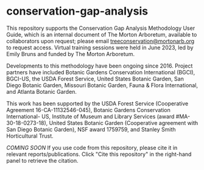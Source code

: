 # conservation-gap-analysis

This repository supports the Conservation Gap Analysis Methodology User Guide, which is an internal document of The Morton Arboretum, available to collaborators upon request; please email treeconservation@mortonarb.org to request access. Virtual training sessions were held in June 2023, led by Emily Bruns and funded by The Morton Arboretum.

Developments to this methodology have been ongoing since 2016. Project partners have included Botanic Gardens Conservation International (BGCI), BGCI-US, the USDA Forest Service, United States Botanic Garden, San Diego Botanic Garden, Missouri Botanic Garden, Fauna & Flora International, and Atlanta Botanic Garden.

This work has been supported by the USDA Forest Service (Cooperative Agreement 16-CA-11132546-045), Botanic Gardens Conservation International- US, Institute of Museum and Library Services (award #MA-30-18-0273-18), United States Botanic Garden (Cooperative agreement with San Diego Botanic Garden), NSF award 1759759, and Stanley Smith Horticultural Trust.

*COMING SOON* If you use code from this repository, please cite it in relevant reports/publications. Click "Cite this repository" in the right-hand panel to retrieve the citation.

